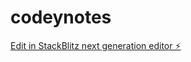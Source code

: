 # codeynotes

[Edit in StackBlitz next generation editor ⚡️](https://stackblitz.com/~/github.com/sergioxdev1/codeynotes)